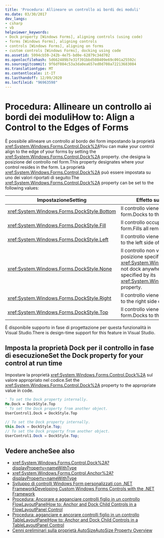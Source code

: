 ```yaml
---
title: 'Procedura: Allineare un controllo ai bordi dei moduli'
ms.date: 03/30/2017
dev_langs:
- csharp
- vb
helpviewer_keywords:
- Dock property [Windows Forms], aligning controls (using code)
- forms [Windows Forms], aligning controls
- controls [Windows Forms], aligning on forms
- custom controls [Windows Forms], docking using code
ms.assetid: 5994cb59-242b-4e75-bd0e-62879c34d702
ms.openlocfilehash: 5d662489b7e31f391bbd508409e69c091a25592c
ms.sourcegitcommit: 9f6df084c53a3da0ea657ed0d708a72213683084
ms.translationtype: MT
ms.contentlocale: it-IT
ms.lasthandoff: 12/09/2020
ms.locfileid: "96963598"
---
```

# <a name="how-to-align-a-control-to-the-edges-of-forms"></a><span data-ttu-id="03454-102">Procedura: Allineare un controllo ai bordi dei moduli</span><span class="sxs-lookup"><span data-stu-id="03454-102">How to: Align a Control to the Edges of Forms</span></span>

<span data-ttu-id="03454-103">È possibile allineare un controllo al bordo dei form impostando la proprietà <xref:System.Windows.Forms.Control.Dock%2A></span><span class="sxs-lookup"><span data-stu-id="03454-103">You can make your control align to the edge of your forms by setting the <xref:System.Windows.Forms.Control.Dock%2A> property.</span></span> <span data-ttu-id="03454-104">che designa la posizione del controllo nel form.</span><span class="sxs-lookup"><span data-stu-id="03454-104">This property designates where your control resides in the form.</span></span> <span data-ttu-id="03454-105">La proprietà <xref:System.Windows.Forms.Control.Dock%2A> può essere impostata su uno dei valori riportati di seguito:</span><span class="sxs-lookup"><span data-stu-id="03454-105">The <xref:System.Windows.Forms.Control.Dock%2A> property can be set to the following values:</span></span>

|<span data-ttu-id="03454-106">Impostazione</span><span class="sxs-lookup"><span data-stu-id="03454-106">Setting</span></span>|<span data-ttu-id="03454-107">Effetto sul controllo</span><span class="sxs-lookup"><span data-stu-id="03454-107">Effect on your control</span></span>|
|-------------|----------------------------|
|<xref:System.Windows.Forms.DockStyle.Bottom>|<span data-ttu-id="03454-108">Il controllo viene ancorato alla parte inferiore del form.</span><span class="sxs-lookup"><span data-stu-id="03454-108">Docks to the bottom of the form.</span></span>|
|<xref:System.Windows.Forms.DockStyle.Fill>|<span data-ttu-id="03454-109">Il controllo occupa tutto lo spazio rimanente nel form.</span><span class="sxs-lookup"><span data-stu-id="03454-109">Fills all remaining space in the form.</span></span>|
|<xref:System.Windows.Forms.DockStyle.Left>|<span data-ttu-id="03454-110">Il controllo viene ancorato al lato sinistro del form.</span><span class="sxs-lookup"><span data-stu-id="03454-110">Docks to the left side of the form.</span></span>|
|<xref:System.Windows.Forms.DockStyle.None>|<span data-ttu-id="03454-111">Il controllo non viene ancorato e viene visualizzato nella posizione specificata dalla relativa proprietà <xref:System.Windows.Forms.Control.Location%2A>.</span><span class="sxs-lookup"><span data-stu-id="03454-111">Does not dock anywhere, and it appears at the location specified by its <xref:System.Windows.Forms.Control.Location%2A> property.</span></span>|
|<xref:System.Windows.Forms.DockStyle.Right>|<span data-ttu-id="03454-112">Il controllo viene ancorato al lato destro del form.</span><span class="sxs-lookup"><span data-stu-id="03454-112">Docks to the right side of the form.</span></span>|
|<xref:System.Windows.Forms.DockStyle.Top>|<span data-ttu-id="03454-113">Il controllo viene ancorato alla parte superiore del form.</span><span class="sxs-lookup"><span data-stu-id="03454-113">Docks to the top of the form.</span></span>|

<span data-ttu-id="03454-114">È disponibile supporto in fase di progettazione per questa funzionalità in Visual Studio.</span><span class="sxs-lookup"><span data-stu-id="03454-114">There is design-time support for this feature in Visual Studio.</span></span>

## <a name="set-the-dock-property-for-your-control-at-run-time"></a><span data-ttu-id="03454-115">Imposta la proprietà Dock per il controllo in fase di esecuzione</span><span class="sxs-lookup"><span data-stu-id="03454-115">Set the Dock property for your control at run time</span></span>

<span data-ttu-id="03454-116">Impostare la proprietà <xref:System.Windows.Forms.Control.Dock%2A> sul valore appropriato nel codice.</span><span class="sxs-lookup"><span data-stu-id="03454-116">Set the <xref:System.Windows.Forms.Control.Dock%2A> property to the appropriate value in code.</span></span>

```vb
' To set the Dock property internally.
Me.Dock = DockStyle.Top
' To set the Dock property from another object.
UserControl1.Dock = DockStyle.Top
```

```csharp
// To set the Dock property internally.
this.Dock = DockStyle.Top;
// To set the Dock property from another object.
UserControl1.Dock = DockStyle.Top;
```

## <a name="see-also"></a><span data-ttu-id="03454-117">Vedere anche</span><span class="sxs-lookup"><span data-stu-id="03454-117">See also</span></span>

- <xref:System.Windows.Forms.Control.Dock%2A?displayProperty=nameWithType>
- <xref:System.Windows.Forms.Control.Anchor%2A?displayProperty=nameWithType>
- [<span data-ttu-id="03454-118">Sviluppo di controlli Windows Form personalizzati con .NET Framework</span><span class="sxs-lookup"><span data-stu-id="03454-118">Developing Custom Windows Forms Controls with the .NET Framework</span></span>](developing-custom-windows-forms-controls.md)
- [<span data-ttu-id="03454-119">Procedura: Ancorare e agganciare controlli figlio in un controllo FlowLayoutPanel</span><span class="sxs-lookup"><span data-stu-id="03454-119">How to: Anchor and Dock Child Controls in a FlowLayoutPanel Control</span></span>](how-to-anchor-and-dock-child-controls-in-a-flowlayoutpanel-control.md)
- [<span data-ttu-id="03454-120">Procedura: agganciare e ancorare controlli figlio in un controllo TableLayoutPanel</span><span class="sxs-lookup"><span data-stu-id="03454-120">How to: Anchor and Dock Child Controls in a TableLayoutPanel Control</span></span>](how-to-anchor-and-dock-child-controls-in-a-tablelayoutpanel-control.md)
- [<span data-ttu-id="03454-121">Cenni preliminari sulla proprietà AutoSize</span><span class="sxs-lookup"><span data-stu-id="03454-121">AutoSize Property Overview</span></span>](autosize-property-overview.md)
